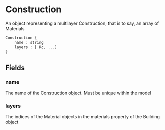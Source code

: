 # Construction

  An object representing a multilayer
  Construction; that is to say, an array of
  Materials


```rs
Construction {
	name : string
	layers : [ Rc, ...] 
}
```

## Fields



### name

  The name of the Construction object.
  Must be unique within the model




### layers

  The indices of the Material objects in the
  materials property of the Building object




